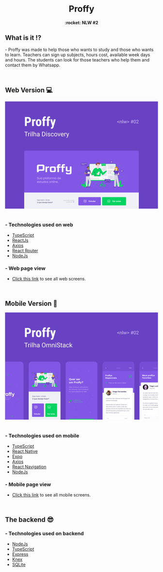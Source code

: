 <h1 align="center"> 
Proffy
</h1>

<h4 align="center"> 
:rocket: NLW #2
</h4>

## What is it :interrobang:
<p>- Proffy was made to help those who wants to study and those who wants to learn. Teachers can sign up subjects, hours cost, available week days and hours. The students can look for those teachers who help them and contact them by Whatsapp.</p>

<br>
 
## Web Version :computer:
 ![capa](https://github.com/ro-drigo/proffy/blob/master/mobile/assets/Proffy_Web.png)  
 <br>
 
 
 ### - Technologies used on web  
* [TypeScript](https://www.typescriptlang.org/)  
* [ReactJs](https://pt-br.reactjs.org/)  
* [Axios](https://github.com/axios/axios)  
* [React Router](https://reactrouter.com/)  
* [NodeJs](https://nodejs.org/en/)


 ### - Web page view
* [Click this link](https://www.figma.com/file/GHGS126t7WYjnPZdRKChJF/Proffy-Web) to see all web screens.

<br>

## Mobile Version :iphone:
 ![capa](https://github.com/ro-drigo/proffy/blob/master/mobile/assets/Proffy_Mobile.png)  
 <br>
 
 
 ### - Technologies used on mobile
* [TypeScript](https://www.typescriptlang.org/)  
* [React Native](https://reactnative.dev/)  
* [Expo](https://expo.io/)  
* [Axios](https://github.com/axios/axios)
* [React Navigation](https://reactnavigation.org/)  
* [NodeJs](https://nodejs.org/en/)


 ### - Mobile page view
* [Click this link](https://www.figma.com/file/e33KvgUpFdunXxJjHnK7CG/Proffy-Mobile) to see all mobile screens.

<br>

## The backend :sunglasses:
 
 ### - Technologies used on backend
* [NodeJs](https://nodejs.org/en/)
* [TypeScript](https://www.typescriptlang.org/)
* [Express](https://expressjs.com/pt-br/)
* [Knex](http://knexjs.org/)
* [SQLite](https://www.sqlite.org/)
